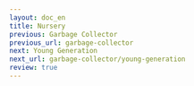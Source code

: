 ```yaml
---
layout: doc_en
title: Nursery
previous: Garbage Collector
previous_url: garbage-collector
next: Young Generation
next_url: garbage-collector/young-generation
review: true
---
```

